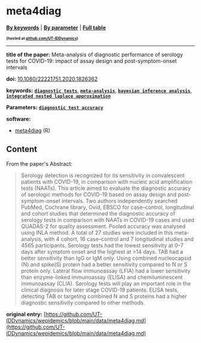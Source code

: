 <!--DO NOT EDIT BY HAND-->
 
#  meta4diag 
 

[**By keywords**](../by-keyword.md) \| [**By parameter**](../by-parameter.md) \| [**Full table**](../full-table.md)
<p style="font-size:10px;font-weight:bold;">(hosted at <a href="https://github.com/UT-IDDynamics/wepidemics" target="_blank">github.com/UT-IDDynamics</a>)</p>

---
 
 
**title of the paper:** Meta-analysis of diagnostic performance of serology tests for COVID-19: impact of assay design and post-symptom-onset intervals
 
**doi:** [10.1080/22221751.2020.1826362](https://doi.org/10.1080/22221751.2020.1826362)
 

**keywords:** [**`diagnostic tests`**](../by-keyword.md#diagnostic-tests), [**`meta-analysis`**](../by-keyword.md#meta-analysis), [**`bayesian inference analysis`**](../by-keyword.md#bayesian-inference-analysis), [**`integrated nested laplace approximation`**](../by-keyword.md#integrated-nested-laplace-approximation) 

**Parameters:** [**`diagnostic test accuracy`**](../by-parameter.md#diagnostic-test-accuracy) 

**software:**
 
 - [meta4diag](https://cran.r-project.org/web/packages/meta4diag/index.html) (R) 


## Content



From the paper's Abstract:

> Serology detection is recognized for its sensitivity in convalescent patients with COVID-19, in comparison with nucleic acid amplification tests (NAATs). This article aimed to evaluate the diagnostic accuracy of serologic methods for COVID-19 based on assay design and post-symptom-onset intervals. Two authors independently searched PubMed, Cochrane library, Ovid, EBSCO for case–control, longitudinal and cohort studies that determined the diagnostic accuracy of serology tests in comparison with NAATs in COVID-19 cases and used QUADAS-2 for quality assessment. Pooled accuracy was analysed using INLA method. A total of 27 studies were included in this meta-analysis, with 4 cohort, 16 case–control and 7 longitudinal studies and 4565 participants. Serology tests had the lowest sensitivity at 0–7 days after symptom onset and the highest at >14 days. TAB had a better sensitivity than IgG or IgM only. Using combined nucleocapsid (N) and spike(S) protein had a better sensitivity compared to N or S protein only. Lateral flow immunoassay (LFIA) had a lower sensitivity than enzyme-linked immunoassay (ELISA) and chemiluminescent immunoassay (CLIA). Serology tests will play an important role in the clinical diagnosis for later stage COVID-19 patients. ELISA tests, detecting TAB or targeting combined N and S proteins had a higher diagnostic sensitivity compared to other methods.





 **original entry:**  [https://github.com/UT-IDDynamics/wepidemics/blob/main/data/meta4diag.md](https://github.com/UT-IDDynamics/wepidemics/blob/main/data/meta4diag.md) 
